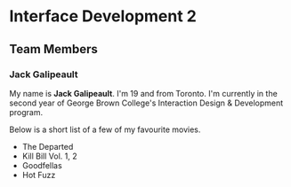 # Interface Development 2

## Team Members

### Jack Galipeault

My name is **Jack Galipeault**. I'm 19 and from Toronto. I'm currently in the second year of George Brown College's Interaction Design & Development program.

Below is a short list of a few of my favourite movies. 
* The Departed
* Kill Bill Vol. 1, 2
* Goodfellas
* Hot Fuzz